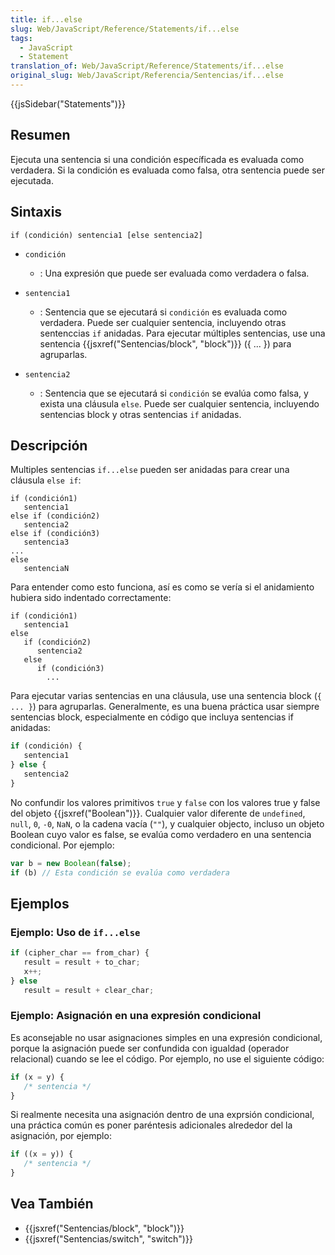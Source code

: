 ```yaml
---
title: if...else
slug: Web/JavaScript/Reference/Statements/if...else
tags:
  - JavaScript
  - Statement
translation_of: Web/JavaScript/Reference/Statements/if...else
original_slug: Web/JavaScript/Referencia/Sentencias/if...else
---
```

{{jsSidebar("Statements")}}

## Resumen

Ejecuta una sentencia si una condición específicada es evaluada como verdadera. Si la condición es evaluada como falsa, otra sentencia puede ser ejecutada.

## Sintaxis

    if (condición) sentencia1 [else sentencia2]

- `condición`
  - : Una expresión que puede ser evaluada como verdadera o falsa.

- `sentencia1`
  - : Sentencia que se ejecutará si `condición` es evaluada como verdadera. Puede ser cualquier sentencia, incluyendo otras sentenccias `if` anidadas. Para ejecutar múltiples sentencias, use una sentencia {{jsxref("Sentencias/block", "block")}} ({ ... }) para agruparlas.

- `sentencia2`
  - : Sentencia que se ejecutará si `condición` se evalúa como falsa, y exista una cláusula `else`. Puede ser cualquier sentencia, incluyendo sentencias block y otras sentencias `if` anidadas.

## Descripción

Multiples sentencias `if...else` pueden ser anidadas para crear una cláusula `else if`:

    if (condición1)
       sentencia1
    else if (condición2)
       sentencia2
    else if (condición3)
       sentencia3
    ...
    else
       sentenciaN

Para entender como esto funciona, así es como se vería si el anidamiento hubiera sido indentado correctamente:

    if (condición1)
       sentencia1
    else
       if (condición2)
          sentencia2
       else
          if (condición3)
            ...

Para ejecutar varias sentencias en una cláusula, use una sentencia block (`{ ... }`) para agruparlas. Generalmente, es una buena práctica usar siempre sentencias block, especialmente en código que incluya sentencias if anidadas:

```js
if (condición) {
   sentencia1
} else {
   sentencia2
}
```

No confundir los valores primitivos `true` y `false` con los valores true y false del objeto {{jsxref("Boolean")}}. Cualquier valor diferente de `undefined`, `null`, `0`, `-0`, `NaN`, o la cadena vacía (`""`), y cualquier objecto, incluso un objeto Boolean cuyo valor es false, se evalúa como verdadero en una sentencia condicional. Por ejemplo:

```js
var b = new Boolean(false);
if (b) // Esta condición se evalúa como verdadera
```

## Ejemplos

### Ejemplo: Uso de `if...else`

```js
if (cipher_char == from_char) {
   result = result + to_char;
   x++;
} else
   result = result + clear_char;
```

### Ejemplo: Asignación en una expresión condicional

Es aconsejable no usar asignaciones simples en una expresión condicional, porque la asignación puede ser confundida con igualdad (operador relacional) cuando se lee el código. Por ejemplo, no use el siguiente código:

```js
if (x = y) {
   /* sentencia */
}
```

Si realmente necesita una asignación dentro de una exprsión condicional, una práctica común es poner paréntesis adicionales alrededor del la asignación, por ejemplo:

```js
if ((x = y)) {
   /* sentencia */
}
```

## Vea También

- {{jsxref("Sentencias/block", "block")}}
- {{jsxref("Sentencias/switch", "switch")}}
